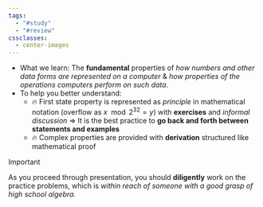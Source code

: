 ```yaml
---
tags:
  - "#study"
  - "#review"
cssclasses:
  - center-images
---
```

- What we learn: The **fundamental** properties of *how numbers and other data forms are represented on a computer* & *how properties of the operations computers perform on such data*.
- To help you better understand:
	- 🔥 First state property is represented as *principle* in mathematical notation (overflow as $x \mod{2^{32}} = y$) with **exercises** and *informal discussion* => It is the best practice to **go back and forth between statements and examples**
	- 🔥 Complex properties are provided with **derivation** structured like mathematical proof


> [!important] 
> As you proceed through presentation, you should **diligently** work on the practice problems, which is *within reach of someone with a good grasp of high school algebra.*
